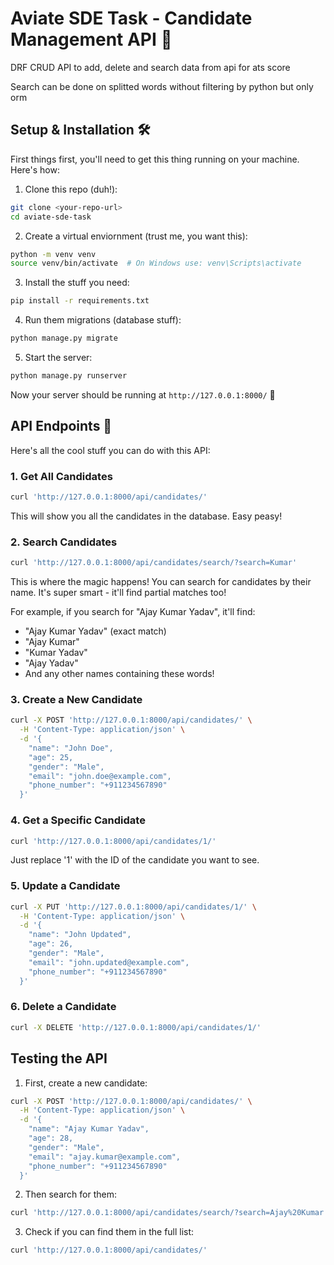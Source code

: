 # Aviate SDE Task - Candidate Management API 🚀

DRF CRUD API to add, delete and search data from api for ats score

Search can be done on splitted words without filtering by python but only orm 

## Setup & Installation 🛠️

First things first, you'll need to get this thing running on your machine. Here's how:

1. Clone this repo (duh!):
```bash
git clone <your-repo-url>
cd aviate-sde-task
```

2. Create a virtual enviornment (trust me, you want this):
```bash
python -m venv venv
source venv/bin/activate  # On Windows use: venv\Scripts\activate
```

3. Install the stuff you need:
```bash
pip install -r requirements.txt
```

4. Run them migrations (database stuff):
```bash
python manage.py migrate
```

5. Start the server:
```bash
python manage.py runserver
```

Now your server should be running at `http://127.0.0.1:8000/` 🎉

## API Endpoints 📡

Here's all the cool stuff you can do with this API:

### 1. Get All Candidates
```bash
curl 'http://127.0.0.1:8000/api/candidates/'
```
This will show you all the candidates in the database. Easy peasy!

### 2. Search Candidates
```bash
curl 'http://127.0.0.1:8000/api/candidates/search/?search=Kumar'
```
This is where the magic happens! You can search for candidates by their name. It's super smart - it'll find partial matches too!

For example, if you search for "Ajay Kumar Yadav", it'll find:
- "Ajay Kumar Yadav" (exact match)
- "Ajay Kumar"
- "Kumar Yadav"
- "Ajay Yadav"
- And any other names containing these words!

### 3. Create a New Candidate
```bash
curl -X POST 'http://127.0.0.1:8000/api/candidates/' \
  -H 'Content-Type: application/json' \
  -d '{
    "name": "John Doe",
    "age": 25,
    "gender": "Male",
    "email": "john.doe@example.com",
    "phone_number": "+911234567890"
  }'
```

### 4. Get a Specific Candidate
```bash
curl 'http://127.0.0.1:8000/api/candidates/1/'
```
Just replace '1' with the ID of the candidate you want to see.

### 5. Update a Candidate
```bash
curl -X PUT 'http://127.0.0.1:8000/api/candidates/1/' \
  -H 'Content-Type: application/json' \
  -d '{
    "name": "John Updated",
    "age": 26,
    "gender": "Male",
    "email": "john.updated@example.com",
    "phone_number": "+911234567890"
  }'
```

### 6. Delete a Candidate
```bash
curl -X DELETE 'http://127.0.0.1:8000/api/candidates/1/'
```

## Testing the API 


1. First, create a new candidate:
```bash
curl -X POST 'http://127.0.0.1:8000/api/candidates/' \
  -H 'Content-Type: application/json' \
  -d '{
    "name": "Ajay Kumar Yadav",
    "age": 28,
    "gender": "Male",
    "email": "ajay.kumar@example.com",
    "phone_number": "+911234567890"
  }'
```

2. Then search for them:
```bash
curl 'http://127.0.0.1:8000/api/candidates/search/?search=Ajay%20Kumar'
```

3. Check if you can find them in the full list:
```bash
curl 'http://127.0.0.1:8000/api/candidates/'
```
